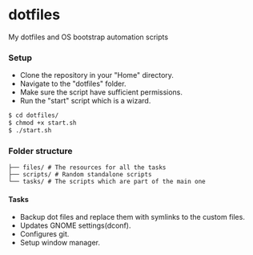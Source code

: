 # dotfiles
My dotfiles and OS bootstrap automation scripts

### Setup
* Clone the repository in your "Home" directory.
* Navigate to the "dotfiles" folder.
* Make sure the script have sufficient permissions.
* Run the "start" script which is a wizard.

```sh
$ cd dotfiles/
$ chmod +x start.sh
$ ./start.sh
```

### Folder structure

```text
├── files/ # The resources for all the tasks
├── scripts/ # Random standalone scripts
└── tasks/ # The scripts which are part of the main one
```

#### Tasks
* Backup dot files and replace them with symlinks to the custom files.
* Updates GNOME settings(dconf).
* Configures git.
* Setup window manager.
